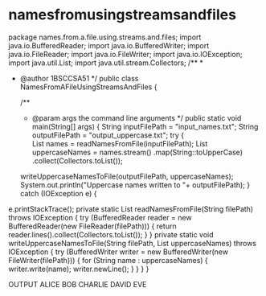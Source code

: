 # namesfromusingstreamsandfiles
package names.from.a.file.using.streams.and.files;
import java.io.BufferedReader;
import java.io.BufferedWriter;
import java.io.FileReader;
import java.io.FileWriter;
import java.io.IOException;
import java.util.List;
import java.util.stream.Collectors;
/**
 *
 * @author 1BSCCSA51
 */
public class NamesFromAFileUsingStreamsAndFiles {

    /**
     * @param args the command line arguments
     */
    public static void main(String[] args) {
     String inputFilePath = "input_names.txt";
String outputFilePath = "output_uppercase.txt";
try {  
   List<String> names = readNamesFromFile(inputFilePath); 
   List<String> uppercaseNames = names.stream()
.map(String::toUpperCase)
.collect(Collectors.toList());
 
   writeUppercaseNamesToFile(outputFilePath, uppercaseNames);
System.out.println("Uppercase names written to "+ outputFilePath);
} catch (IOException e) {

e.printStackTrace();
private static List<String> readNamesFromFile(String filePath) throws IOException {
try (BufferedReader reader = new BufferedReader(new FileReader(filePath))) {
return reader.lines().collect(Collectors.toList());
}
}
private static void writeUppercaseNamesToFile(String filePath, List<String>
uppercaseNames) throws IOException {
try (BufferedWriter writer = new BufferedWriter(new FileWriter(filePath))) {
for (String name : uppercaseNames) {
writer.write(name);
writer.newLine();
}
}
}
}

OUTPUT
ALICE
BOB
CHARLIE
DAVID
EVE
